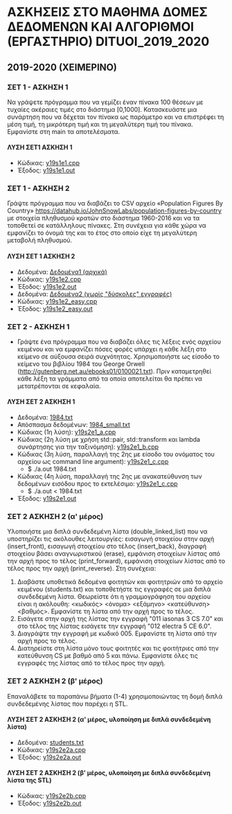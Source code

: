 # ΑΣΚΗΣΕΙΣ ΣΤΟ ΜΑΘΗΜΑ ΔΟΜΕΣ ΔΕΔΟΜΕΝΩΝ ΚΑΙ ΑΛΓΟΡΙΘΜΟΙ (ΕΡΓΑΣΤΗΡΙΟ) DITUOI_2019_2020

## 2019-2020 (ΧΕΙΜΕΡΙΝΟ)

### ΣΕΤ 1 - ΑΣΚΗΣΗ 1

Να γράψετε πρόγραμμα που να γεμίζει έναν πίνακα 100 θέσεων με τυχαίες ακέραιες τιμές στο διάστημα [0,1000]. Κατασκευάστε μια συνάρτηση που να δέχεται τον πίνακα ως παράμετρο και να επιστρέφει τη μέση τιμή, τη μικρότερη τιμή και τη μεγαλύτερη τιμή του πίνακα. Εμφανίστε στη main τα αποτελέσματα.

#### ΛΥΣΗ ΣΕΤ1 ΑΣΚΗΣΗ 1

- Κώδικας: [y19s1e1.cpp](./y19s1e1.cpp)
- Έξοδος: [y19s1e1.out](./y19s1e1.out)

### ΣΕΤ 1 - ΑΣΚΗΣΗ 2

Γράψτε πρόγραμμα που να διαβάζει το CSV αρχείο «Population Figures By Country» <https://datahub.io/JohnSnowLabs/population-figures-by-country> με στοιχεία πληθυσμού κρατών στο διάστημα 1960-2016 και να τα τοποθετεί σε κατάλληλους πίνακες. Στη συνέχεια για κάθε χώρα να εμφανίζει το όνομά της και το έτος στο οποίο είχε τη μεγαλύτερη μεταβολή πληθυσμού.

#### ΛΥΣΗ ΣΕΤ 1 ΑΣΚΗΣΗ 2

- Δεδομένα: [Δεδομένα1 (αρχικά)](./population-figures-by-country-csv_csv.csv)
- Κώδικας: [y19s1e2.cpp](./y19s1e2.cpp)
- Έξοδος: [y19s1e2.out](./y19s1e2.out)
- Δεδομένα: [Δεδομένα2 (χωρίς "δύσκολες" εγγραφές)](./population-figures-easy.csv)
- Κώδικας: [y19s1e2_easy.cpp](./y19s1e2_easy.cpp)
- Έξοδος: [y19s1e2_easy.out](./y19s1e2_easy.out)

### ΣΕΤ 2 - ΑΣΚΗΣΗ 1

- Γράψτε ένα πρόγραμμα που να διαβάζει όλες τις λέξεις ενός αρχείου κειμένου και να εμφανίζει πόσες φορές υπάρχει η κάθε λέξη στο κείμενο σε αύξουσα σειρά συχνότητας. Χρησιμοποιήστε ως είσοδο το κείμενο του βιβλίου 1984 του George Orwell (http://gutenberg.net.au/ebooks01/0100021.txt). Πριν καταμετρηθεί κάθε λέξη τα γράμματα από τα οποία αποτελείται θα πρέπει να μετατρέπονται σε κεφαλαία.

#### ΛΥΣΗ ΣΕΤ 2 ΑΣΚΗΣΗ 1

- Δεδομένα: [1984.txt](./1984.txt)
- Απόσπασμα δεδομένων: [1984_small.txt](./1984_small.txt)
- Κώδικας (1η λύση): [y19s2e1_a.cpp](./y19s2e1_a.cpp)
- Κώδικας (2η λύση με χρήση std::pair, std::transform και lambda συνάρτησης για την ταξινόμηση): [y19s2e1_b.cpp](./y19s2e1_b.cpp)
- Κώδικας (3η λύση, παραλλαγή της 2ης με είσοδο του ονόματος του αρχείου ως command line argument): [y19s2e1_c.cpp](./y19s2e1_c.cpp)
  - $ ./a.out 1984.txt
- Κώδικας (4η λύση, παραλλαγή της 2ης με ανακατεύθυνση των δεδομένων εισόδου προς το εκτελέσιμο: [y19s2e1_c.cpp](./y19s2e1_c.cpp)
  - $ ./a.out < 1984.txt
- Έξοδος: [y19s2e1.out](./y19s2e1.out)

### ΣΕΤ 2 ΑΣΚΗΣΗ 2 (α' μέρος)

Υλοποιήστε μια διπλά συνδεδεμένη λίστα (double_linked_list) που να υποστηρίζει τις ακόλουθες λειτουργίες: εισαγωγή στοιχείου στην αρχή (insert_front), εισαγωγή στοιχείου στο τέλος (insert_back), διαγραφή στοιχείου βάσει αναγνωριστικού (erase), εμφάνιση στοιχείων λίστας από την αρχή προς το τέλος (print_forward), εμφάνιση στοιχείων λίστας από το τέλος προς την αρχή (print_reverse). Στη συνέχεια:

1. Διαβάστε υποθετικά δεδομένα φοιτητών και φοιτητριών από το αρχείο κειμένου (students.txt) και τοποθετήστε τις εγγραφές σε μια διπλά συνδεδεμένη λίστα. Θεωρείστε ότι η γραμμογράφηση του αρχείου είναι η ακόλουθη: <κωδικός> <όνομα> <εξάμηνο> <κατεύθυνση> <βαθμός>. Εμφανίστε τη λίστα από την αρχή προς το τέλος.
2. Εισάγετε στην αρχή της λίστας την εγγραφή "011 iasonas 3 CS 7.0" και στο τέλος της λίστας εισάγετε την εγγραφή "012 electra  5 CE 6.0".
3. Διαγράψτε την εγγραφή με κωδικό 005. Εμφανίστε τη λίστα από την αρχή προς το τέλος.
4. Διατηρείστε στη λίστα μόνο τους φοιτητές και τις φοιτήτριες από την κατεύθυνση CS με βαθμό από 5 και πάνω. Εμφανίστε όλες τις εγγραφές της λίστας από το τέλος προς την αρχή.

### ΣΕΤ 2 ΑΣΚΗΣΗ 2 (β' μέρος)

Επαναλάβετε τα παραπάνω βήματα (1-4) χρησιμοποιώντας τη δομή διπλά συνδεδεμένης λίστας που παρέχει η STL.

#### ΛΥΣΗ ΣΕΤ 2 ΑΣΚΗΣΗ 2 (α' μέρος, υλοποίηση με διπλά συνδεδεμένη λίστα)

- Δεδομένα: [students.txt](./students.txt)
- Κώδικας: [y19s2e2a.cpp](./y19s2e2a.cpp)
- Έξοδος: [y19s2e2a.out](./y19s2e2a.out)

<!-- - Μεταγλώττιση: $ g++ y19s2e2a.cpp -std=c++11 -o y19s2e2a
- Εκτέλεση: $ ./y19s2e2a < students.txt > y19s2e2a.out -->

#### ΛΥΣΗ ΣΕΤ 2 ΑΣΚΗΣΗ 2 (β' μέρος, υλοποίηση με διπλά συνδεδεμένη λίστα της STL)

- Κώδικας: [y19s2e2b.cpp](./y19s2e2b.cpp)
- Έξοδος: [y19s2e2b.out](./y19s2e2b.out)

<!-- - Μεταγλώττιση: $ g++ y19s2e2b.cpp -std=c++11 -o y19s2e2b
- Εκτέλεση: $ ./y19s2e2b < students.txt > y19s2e2b.out -->
